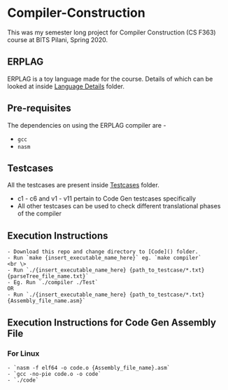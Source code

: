 # Compiler-Construction

This was my semester long project for Compiler Construction (CS F363) course at BITS Pilani, Spring 2020.

## ERPLAG

ERPLAG is a toy language made for the course. Details of which can be looked at inside [Language Details]() folder.

## Pre-requisites

The dependencies on using the ERPLAG compiler are -

   - `gcc`
   - `nasm`

## Testcases

All the testcases are present inside [Testcases]() folder.

- c1 - c6 and v1 - v11 pertain to Code Gen testcases specifically
- All other testcases can be used to check different translational phases of the compiler

## Execution Instructions

	- Download this repo and change directory to [Code]() folder.
	- Run `make {insert_executable_name_here}` eg. `make compiler`
	<br \>
	- Run `./{insert_executable_name_here} {path_to_testcase/*.txt} {parseTree_file_name.txt}`
	- Eg. Run `./compiler ./Test`
	OR
	- Run `./{insert_executable_name_here} {path_to_testcase/*.txt} {Assembly_file_name.asm}`

## Execution Instructions for Code Gen Assembly File

### For Linux

	- `nasm -f elf64 -o code.o {Assembly_file_name}.asm`
	- `gcc -no-pie code.o -o code`
	- `./code`